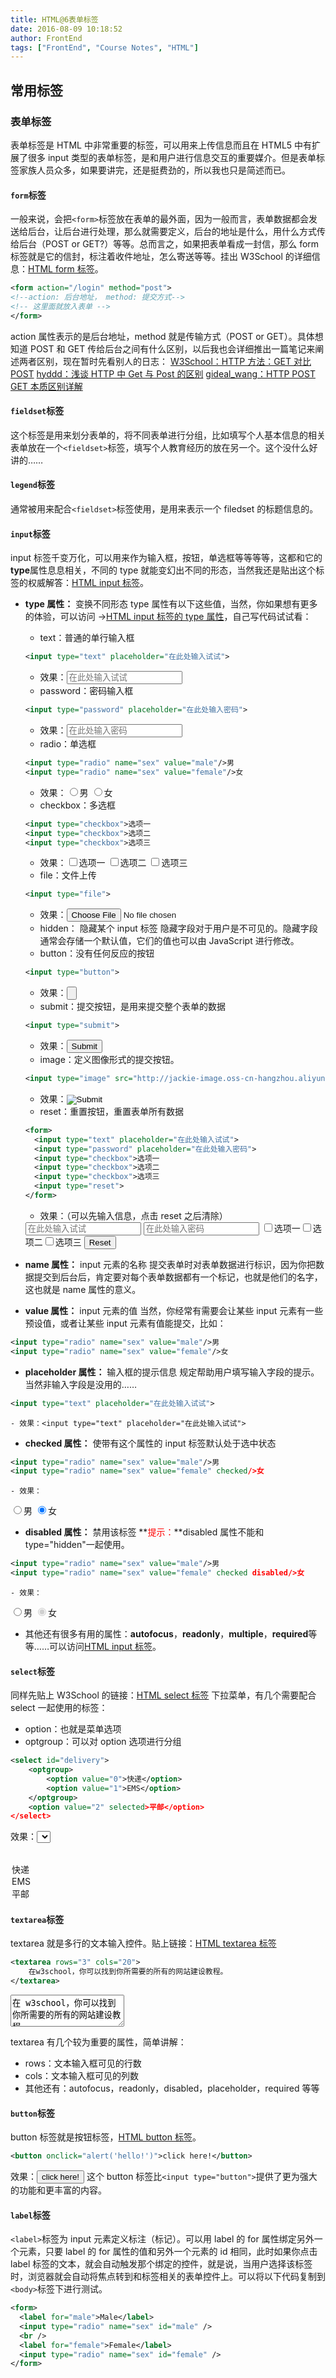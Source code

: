 ```yaml
---
title: HTML@6表单标签
date: 2016-08-09 10:18:52
author: FrontEnd
tags: ["FrontEnd", "Course Notes", "HTML"]
---
```


## 常用标签

### 表单标签

表单标签是 HTML 中非常重要的标签，可以用来上传信息而且在 HTML5 中有扩展了很多 input 类型的表单标签，是和用户进行信息交互的重要媒介。但是表单标签家族人员众多，如果要讲完，还是挺费劲的，所以我也只是简述而已。

#### `form`**标签**

一般来说，会把`<form>`标签放在表单的最外面，因为一般而言，表单数据都会发送给后台，让后台进行处理，那么就需要定义，后台的地址是什么，用什么方式传给后台（POST or GET?）等等。总而言之，如果把表单看成一封信，那么 form 标签就是它的信封，标注着收件地址，怎么寄送等等。挂出 W3School 的详细信息：[HTML form 标签](http://www.w3school.com.cn/tags/tag_form.asp)。

```xml
<form action="/login" method="post">
<!--action: 后台地址， method: 提交方式-->
<!-- 这里面就放入表单 -->
</form>
```

action 属性表示的是后台地址，method 就是传输方式（POST or GET）。具体想知道 POST 和 GET 传给后台之间有什么区别，以后我也会详细推出一篇笔记来阐述两者区别，现在暂时先看别人的日志：
[W3School：HTTP 方法：GET 对比 POST](http://www.w3school.com.cn/tags/html_ref_httpmethods.asp)
[hyddd：浅谈 HTTP 中 Get 与 Post 的区别](http://www.cnblogs.com/hyddd/archive/2009/03/31/1426026.html)
[gideal_wang：HTTP POST GET 本质区别详解](http://blog.csdn.net/gideal_wang/article/details/4316691)

#### `fieldset`**标签**

这个标签是用来划分表单的，将不同表单进行分组，比如填写个人基本信息的相关表单放在一个`<fieldset>`标签，填写个人教育经历的放在另一个。这个没什么好讲的……

#### `legend`**标签**

通常被用来配合`<fieldset>`标签使用，是用来表示一个 filedset 的标题信息的。

#### `input`**标签**

input 标签千变万化，可以用来作为输入框，按钮，单选框等等等等，这都和它的**type**属性息息相关，不同的 type 就能变幻出不同的形态，当然我还是贴出这个标签的权威解答：[HTML input 标签](http://www.w3school.com.cn/tags/tag_input.asp)。

- **type 属性：** 变换不同形态
  type 属性有以下这些值，当然，你如果想有更多的体验，可以访问 →[HTML input 标签的 type 属性](http://www.w3school.com.cn/tags/att_input_type.asp)，自己写代码试试看：

  - text：普通的单行输入框

  ```xml
  <input type="text" placeholder="在此处输入试试">
  ```

  - 效果：<input type="text" placeholder="在此处输入试试">

  * password：密码输入框

  ```xml
  <input type="password" placeholder="在此处输入密码">
  ```

  - 效果：<input type="password" placeholder="在此处输入密码">

  * radio：单选框

  ```xml
  <input type="radio" name="sex" value="male"/>男
  <input type="radio" name="sex" value="female"/>女
  ```

  - 效果：<input type="radio" name="sex" value="male"/>男 <input type="radio" name="sex" value="female"/>女

  * checkbox：多选框

  ```xml
  <input type="checkbox">选项一
  <input type="checkbox">选项二
  <input type="checkbox">选项三
  ```

  - 效果：<input type="checkbox">选项一 <input type="checkbox">选项二 <input type="checkbox">选项三

  * file：文件上传

  ```xml
  <input type="file">
  ```

  - 效果：<input type="file">

  * hidden： 隐藏某个 input 标签
    隐藏字段对于用户是不可见的。隐藏字段通常会存储一个默认值，它们的值也可以由 JavaScript 进行修改。
  * button：没有任何反应的按钮

  ```xml
  <input type="button">
  ```

  - 效果：<input type="button">

  * submit：提交按钮，是用来提交整个表单的数据

  ```xml
  <input type="submit">
  ```

  - 效果：<input type="submit">

  * image：定义图像形式的提交按钮。

  ```xml
  <input type="image" src="http://jackie-image.oss-cn-hangzhou.aliyuncs.com/16-8-13/76798647.jpg">
  ```

  - 效果：<input type="image" src="http://jackie-image.oss-cn-hangzhou.aliyuncs.com/16-8-13/76798647.jpg">

  * reset：重置按钮，重置表单所有数据

  ```xml
  <form>
  	<input type="text" placeholder="在此处输入试试">
  	<input type="password" placeholder="在此处输入密码">
  	<input type="checkbox">选项一
  	<input type="checkbox">选项二
  	<input type="checkbox">选项三
  	<input type="reset">
  </form>
  ```

  - 效果：（可以先输入信息，点击 reset 之后清除）
  <form>
  	<input type="text" placeholder="在此处输入试试">
  	<input type="password" placeholder="在此处输入密码">
  	<input type="checkbox">选项一<input type="checkbox">选项二<input type="checkbox">选项三
  	<input type="reset">
  </form>

- **name 属性：** input 元素的名称
  提交表单时对表单数据进行标识，因为你把数据提交到后台后，肯定要对每个表单数据都有一个标记，也就是他们的名字，这也就是 name 属性的意义。

- **value 属性：** input 元素的值
  当然，你经常有需要会让某些 input 元素有一些预设值，或者让某些 input 元素有值能提交，比如：

```xml
<input type="radio" name="sex" value="male"/>男
<input type="radio" name="sex" value="female"/>女
```

- **placeholder 属性：** 输入框的提示信息
  规定帮助用户填写输入字段的提示。当然非输入字段是没用的……

```xml
<input type="text" placeholder="在此处输入试试">
```

    - 效果：<input type="text" placeholder="在此处输入试试">

- **checked 属性：** 使带有这个属性的 input 标签默认处于选中状态

```xml
<input type="radio" name="sex" value="male"/>男
<input type="radio" name="sex" value="female" checked/>女
```

    - 效果：

<form>
	<input type="radio" name="sex" value="male"/>男
	<input type="radio" name="sex" value="female" checked/>女
</form>

- **disabled 属性：** 禁用该标签
  **<span style="color:red">提示：</span>**disabled 属性不能和 type="hidden"一起使用。

```xml
<input type="radio" name="sex" value="male"/>男
<input type="radio" name="sex" value="female" checked disabled/>女
```

    - 效果：

<form>
	<input type="radio" name="sex" value="male"/>男
	<input type="radio" name="sex" value="female" checked disabled/>女
</form>

- 其他还有很多有用的属性：**autofocus**，**readonly**，**multiple**，**required**等等……可以访问[HTML input 标签](http://www.w3school.com.cn/tags/tag_input.asp)。

#### `select`**标签**

同样先贴上 W3School 的链接：[HTML select 标签](http://www.w3school.com.cn/tags/tag_select.asp)
下拉菜单，有几个需要配合 select 一起使用的标签：

- option：也就是菜单选项
- optgroup：可以对 option 选项进行分组

```xml
<select id="delivery">
	<optgroup>
		<option value="0">快递</option>
		<option value="1">EMS</option>
	</optgroup>
	<option value="2" selected>平邮</option>
</select>
```

效果：<select id="delivery">

<optgroup>
<option value="0">快递</option>
<option value="1">EMS</option>
</optgroup>
<option value="2" selected>平邮</option>
</select>

#### `textarea`**标签**

textarea 就是多行的文本输入控件。贴上链接：[HTML textarea 标签](http://www.w3school.com.cn/tags/tag_textarea.asp)

```xml
<textarea rows="3" cols="20">
	在w3school，你可以找到你所需要的所有的网站建设教程。
</textarea>
```

<textarea rows="3" cols="20">在 w3school，你可以找到你所需要的所有的网站建设教程。</textarea>
textarea 有几个较为重要的属性，简单讲解：

- rows：文本输入框可见的行数
- cols：文本输入框可见的列数
- 其他还有：autofocus，readonly，disabled，placeholder，required 等等

#### `button`**标签**

button 标签就是按钮标签，[HTML button 标签](http://www.w3school.com.cn/tags/tag_button.asp)。

```xml
<button onclick="alert('hello!')">click here!</button>
```

效果：<button onclick="alert('hello!')">click here!</button>
这个 button 标签比`<input type="button">`提供了更为强大的功能和更丰富的内容。

#### `label`**标签**

`<label>`标签为 input 元素定义标注（标记）。可以用 label 的 for 属性绑定另外一个元素，只要 label 的 for 属性的值和另外一个元素的 id 相同，此时如果你点击 label 标签的文本，就会自动触发那个绑定的控件，就是说，当用户选择该标签时，浏览器就会自动将焦点转到和标签相关的表单控件上。可以将以下代码复制到`<body>`标签下进行测试。

```xml
<form>
  <label for="male">Male</label>
  <input type="radio" name="sex" id="male" />
  <br />
  <label for="female">Female</label>
  <input type="radio" name="sex" id="female" />
</form>
```
